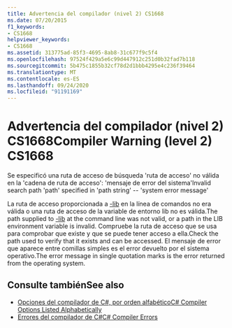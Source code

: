 ```yaml
---
title: Advertencia del compilador (nivel 2) CS1668
ms.date: 07/20/2015
f1_keywords:
- CS1668
helpviewer_keywords:
- CS1668
ms.assetid: 313775ad-85f3-4695-8ab8-31c677f9c5f4
ms.openlocfilehash: 97524f429a5e6c99d447912c251d0b32fad7b118
ms.sourcegitcommit: 5b475c1855b32cf78d2d1bbb4295e4c236f39464
ms.translationtype: MT
ms.contentlocale: es-ES
ms.lasthandoff: 09/24/2020
ms.locfileid: "91191169"
---
```

# <a name="compiler-warning-level-2-cs1668"></a><span data-ttu-id="13f99-102">Advertencia del compilador (nivel 2) CS1668</span><span class="sxs-lookup"><span data-stu-id="13f99-102">Compiler Warning (level 2) CS1668</span></span>

<span data-ttu-id="13f99-103">Se especificó una ruta de acceso de búsqueda 'ruta de acceso' no válida en la 'cadena de ruta de acceso': 'mensaje de error del sistema'</span><span class="sxs-lookup"><span data-stu-id="13f99-103">Invalid search path 'path' specified in 'path string' --  'system error message'</span></span>  
  
 <span data-ttu-id="13f99-104">La ruta de acceso proporcionada a [-lib](../language-reference/compiler-options/lib-compiler-option.md) en la línea de comandos no era válida o una ruta de acceso de la variable de entorno lib no es válida.</span><span class="sxs-lookup"><span data-stu-id="13f99-104">The path supplied to [-lib](../language-reference/compiler-options/lib-compiler-option.md) at the command line was not valid, or a path in the LIB environment variable is invalid.</span></span> <span data-ttu-id="13f99-105">Compruebe la ruta de acceso que se usa para comprobar que existe y que se puede tener acceso a ella.</span><span class="sxs-lookup"><span data-stu-id="13f99-105">Check the path used to verify that it exists and can be accessed.</span></span> <span data-ttu-id="13f99-106">El mensaje de error que aparece entre comillas simples es el error devuelto por el sistema operativo.</span><span class="sxs-lookup"><span data-stu-id="13f99-106">The error message in single quotation marks is the error returned from the operating system.</span></span>  
  
## <a name="see-also"></a><span data-ttu-id="13f99-107">Consulte también</span><span class="sxs-lookup"><span data-stu-id="13f99-107">See also</span></span>

- [<span data-ttu-id="13f99-108">Opciones del compilador de C#, por orden alfabético</span><span class="sxs-lookup"><span data-stu-id="13f99-108">C# Compiler Options Listed Alphabetically</span></span>](../language-reference/compiler-options/listed-alphabetically.md)
- [<span data-ttu-id="13f99-109">Errores del compilador de C#</span><span class="sxs-lookup"><span data-stu-id="13f99-109">C# Compiler Errors</span></span>](../language-reference/compiler-messages/index.md)
